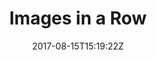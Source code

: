 ---
title: 'Images in a Row'
draft: false
path: 00-sweden-to-las-palmas/img_8416.jpg
description: 'Theseareallpictures'
date: 2017-08-15T15:19:22Z
location: [42.294286111111106, -8.889808333333333]
size: 4032x3024
catergory: sweden-to-las-palmas
--- 